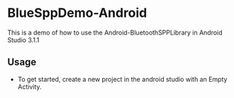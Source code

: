 # BlueSppDemo-Android

This is a demo of how to use the Android-BluetoothSPPLibrary in Android Studio 3.1.1

## Usage

* To get started, create a new project in the android studio with an Empty Activity.



